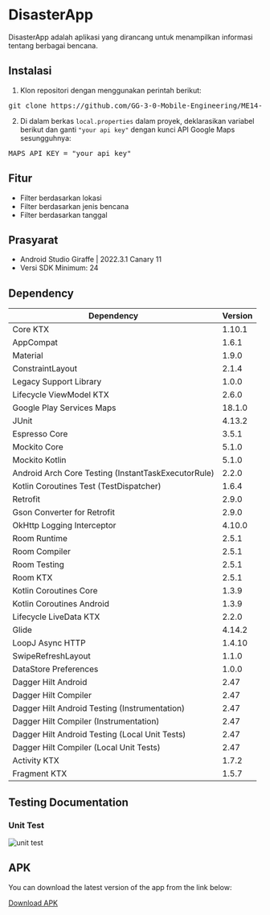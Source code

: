 # DisasterApp

DisasterApp adalah aplikasi yang dirancang untuk menampilkan informasi tentang berbagai bencana.

## Instalasi

1. Klon repositori dengan menggunakan perintah berikut:
<pre>
git clone https://github.com/GG-3-0-Mobile-Engineering/ME14-DisasterApp-GG3MEGP0542-BataraRajaDamanik.git
</pre>
2. Di dalam berkas `local.properties` dalam proyek, deklarasikan variabel berikut dan ganti `"your api key"` dengan kunci API Google Maps sesungguhnya:
<pre>
MAPS_API_KEY = "your api key"
</pre>

## Fitur

- Filter berdasarkan lokasi
- Filter berdasarkan jenis bencana
- Filter berdasarkan tanggal

## Prasyarat

- Android Studio Giraffe | 2022.3.1 Canary 11
- Versi SDK Minimum: 24

## Dependency

| Dependency                                         | Version       |
|----------------------------------------------------|---------------|
| Core KTX                                           | 1.10.1        |
| AppCompat                                          | 1.6.1         |
| Material                                           | 1.9.0         |
| ConstraintLayout                                  | 2.1.4         |
| Legacy Support Library                            | 1.0.0         |
| Lifecycle ViewModel KTX                           | 2.6.0         |
| Google Play Services Maps                         | 18.1.0        |
| JUnit                                              | 4.13.2        |
| Espresso Core                                     | 3.5.1         |
| Mockito Core                                      | 5.1.0         |
| Mockito Kotlin                                    | 5.1.0         |
| Android Arch Core Testing (InstantTaskExecutorRule)| 2.2.0         |
| Kotlin Coroutines Test (TestDispatcher)            | 1.6.4         |
| Retrofit                                           | 2.9.0 |
| Gson Converter for Retrofit                       | 2.9.0 |
| OkHttp Logging Interceptor                        | 4.10.0 |
| Room Runtime                                      | 2.5.1 |
| Room Compiler                                     | 2.5.1 |
| Room Testing                                      | 2.5.1 |
| Room KTX                                          | 2.5.1 |
| Kotlin Coroutines Core                            | 1.3.9 |
| Kotlin Coroutines Android                         | 1.3.9 |
| Lifecycle LiveData KTX                            | 2.2.0 |
| Glide                                             | 4.14.2 |
| LoopJ Async HTTP                                  | 1.4.10        |
| SwipeRefreshLayout                               | 1.1.0         |
| DataStore Preferences                             | 1.0.0         |
| Dagger Hilt Android                              | 2.47          |
| Dagger Hilt Compiler                             | 2.47          |
| Dagger Hilt Android Testing (Instrumentation)    | 2.47          |
| Dagger Hilt Compiler (Instrumentation)           | 2.47          |
| Dagger Hilt Android Testing (Local Unit Tests)   | 2.47          |
| Dagger Hilt Compiler (Local Unit Tests)          | 2.47          |
| Activity KTX                                      | 1.7.2         |
| Fragment KTX                                      | 1.5.7         |

## Testing Documentation
### Unit Test
![unit test](https://github.com/GG-3-0-Mobile-Engineering/ME14-DisasterApp-GG3MEGP0542-BataraRajaDamanik/assets/81544181/6d03d710-62cb-4246-ae81-8cd81d0de03e)


## APK
You can download the latest version of the app from the link below:

[Download APK](https://drive.google.com/file/d/1-qxCAmU2yZqNE6Vhj8QdsPrNXWFKNC8z/view?usp=sharing)
